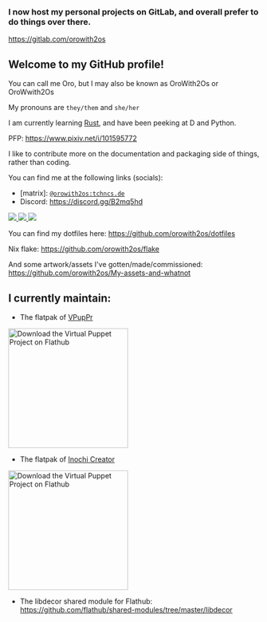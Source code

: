 <!-- # UNAVAILABLE UNTIL FURTHER NOTICE

Sorry to pop out again, but I'll be gone for a while, so don't expect a response from me until then
 -->
### I now host my personal projects on GitLab, and overall prefer to do things over there.
https://gitlab.com/orowith2os

## Welcome to my GitHub profile!

You can call me Oro, but I may also be known as OroWith2Os or OroWwith2Os

My pronouns are `they/them` and `she/her`

I am currently learning [Rust](https://www.rust-lang.org), and have been peeking at D and Python.

PFP: https://www.pixiv.net/i/101595772

I like to contribute more on the documentation and packaging side of things, rather than coding.

You can find me at the following links (socials):

- \[matrix\]: [`@orowith2os:tchncs.de`](https://matrix.to/#/@orowith2os:tchncs.de)
- Discord: https://discord.gg/B2mq5hd

<a href="https://www.youtube.com/channel/UCjybtJMIzygk3jXtTTfaLNw">
  <img src="https://img.shields.io/badge/YouTube-red?logo=youtube" />
</a>

<a rel="me" href="https://tech.lgbt/@orowith2os">
  <img src="https://img.shields.io/badge/Mastodon-7289da?logo=Mastodon&logoColor=white" />
</a>

<a href="https://twitter.com/OroWith2Os">
  <img src="https://img.shields.io/badge/Twitter-blue?logo=Twitter&logoColor=white" />
</a>

You can find my dotfiles here: https://github.com/orowith2os/dotfiles

Nix flake: https://github.com/orowith2os/flake

And some artwork/assets I've gotten/made/commissioned: https://github.com/orowith2os/My-assets-and-whatnot

## I currently maintain: 

* The flatpak of [VPupPr](https://github.com/flathub/com.github.virtual_puppet_project.vpuppr)

<a href='https://beta.flathub.org/apps/details/com.github.virtual_puppet_project.vpuppr'><img width='240' alt='Download the Virtual Puppet Project on Flathub' src='https://flathub.org/assets/badges/flathub-badge-en.png'/></a>

* The flatpak of [Inochi Creator](https://github.com/flathub/com.inochi2d.inochi-creator)

<a href='https://beta.flathub.org/apps/details/com.inochi2d.inochi-creator'><img width='240' alt='Download the Virtual Puppet Project on Flathub' src='https://flathub.org/assets/badges/flathub-badge-en.png'/></a>

* The libdecor shared module for Flathub: https://github.com/flathub/shared-modules/tree/master/libdecor
